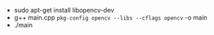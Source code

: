 * sudo apt-get install libopencv-dev
* g++ main.cpp `pkg-config opencv --libs --cflags opencv` -o  main
* ./main